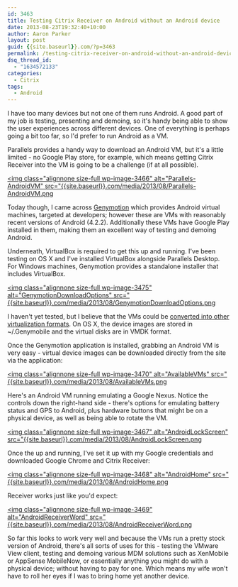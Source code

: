 ```yaml
---
id: 3463
title: Testing Citrix Receiver on Android without an Android device
date: 2013-08-23T19:32:40+10:00
author: Aaron Parker
layout: post
guid: {{site.baseurl}}.com/?p=3463
permalink: /testing-citrix-receiver-on-android-without-an-android-device/
dsq_thread_id:
  - "1634572133"
categories:
  - Citrix
tags:
  - Android
---
```

I have too many devices but not one of them runs Android. A good part of my job is testing, presenting and demoing, so it's handy being able to show the user experiences across different devices. One of everything is perhaps going a bit too far, so I'd prefer to run Android as a VM.

Parallels provides a handy way to download an Android VM, but it's a little limited - no Google Play store, for example, which means getting Citrix Receiver into the VM is going to be a challenge (if at all possible).

[<img class="alignnone size-full wp-image-3466" alt="Parallels-AndroidVM" src="{{site.baseurl}}.com/media/2013/08/Parallels-AndroidVM.png]({{site.baseurl}}/media/2013/08/Parallels-AndroidVM.png)

Today though, I came across [Genymotion](http://www.genymotion.com) which provides Android virtual machines, targeted at developers; however these are VMs with reasonably recent versions of Android (4.2.2). Additionally these VMs have Google Play installed in them, making them an excellent way of testing and demoing Android.

Underneath, VirtualBox is required to get this up and running. I've been testing on OS X and I've installed VirtualBox alongside Parallels Desktop. For Windows machines, Genymotion provides a standalone installer that includes VirtualBox.

[<img class="alignnone size-full wp-image-3475" alt="GenymotionDownloadOptions" src="{{site.baseurl}}.com/media/2013/08/GenymotionDownloadOptions.png]({{site.baseurl}}/media/2013/08/GenymotionDownloadOptions.png)

I haven't yet tested, but I believe that the VMs could be [converted into other virtualization formats](http://download.parallels.com/doc/psbm/v5/rtm/Parallels_Server_Bare_Metal_Users_Guide/33313.htm). On OS X, the device images are stored in ~/.Genymobile and the virtual disks are in VMDK format.

Once the Genymotion application is installed, grabbing an Android VM is very easy - virtual device images can be downloaded directly from the site via the application:

[<img class="alignnone size-full wp-image-3470" alt="AvailableVMs" src="{{site.baseurl}}.com/media/2013/08/AvailableVMs.png]({{site.baseurl}}/media/2013/08/AvailableVMs.png)

Here's an Android VM running emulating a Google Nexus. Notice the controls down the right-hand side - there's options for emulating battery status and GPS to Android, plus hardware buttons that might be on a physical device, as well as being able to rotate the VM.

[<img class="alignnone size-full wp-image-3467" alt="AndroidLockScreen" src="{{site.baseurl}}.com/media/2013/08/AndroidLockScreen.png]({{site.baseurl}}/media/2013/08/AndroidLockScreen.png)

Once the up and running, I've set it up with my Google credentials and downloaded Google Chrome and Citrix Receiver:

[<img class="alignnone size-full wp-image-3468" alt="AndroidHome" src="{{site.baseurl}}.com/media/2013/08/AndroidHome.png]({{site.baseurl}}/media/2013/08/AndroidHome.png)

Receiver works just like you'd expect:

[<img class="alignnone size-full wp-image-3469" alt="AndroidReceiverWord" src="{{site.baseurl}}.com/media/2013/08/AndroidReceiverWord.png]({{site.baseurl}}/media/2013/08/AndroidReceiverWord.png)

So far this looks to work very well and because the VMs run a pretty stock version of Android, there's all sorts of uses for this - testing the VMware View client, testing and demoing various MDM solutions such as XenMobile or AppSense MobileNow, or essentially anything you might do with a physical device; without having to pay for one. Which means my wife won't have to roll her eyes if I was to bring home yet another device.